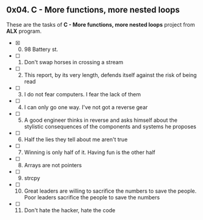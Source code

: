 ## 0x04. C - More functions, more nested loops

These are the tasks of **C - More functions, more nested loops** project from **ALX** program.

- [x] 0. 98 Battery st.
- [ ] 1. Don't swap horses in crossing a stream
- [ ] 2. This report, by its very length, defends itself against the risk of being read
- [ ] 3. I do not fear computers. I fear the lack of them
- [ ] 4. I can only go one way. I've not got a reverse gear
- [ ] 5. A good engineer thinks in reverse and asks himself about the stylistic consequences of the components and systems he proposes
- [ ] 6. Half the lies they tell about me aren't true
- [ ] 7. Winning is only half of it. Having fun is the other half
- [ ] 8. Arrays are not pointers
- [ ] 9. strcpy
- [ ] 10. Great leaders are willing to sacrifice the numbers to save the people. Poor leaders sacrifice the people to save the numbers
- [ ] 11. Don't hate the hacker, hate the code

